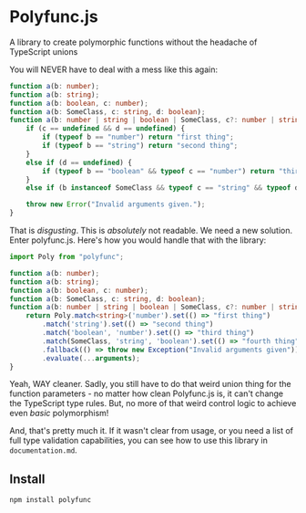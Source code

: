 # Polyfunc.js
 A library to create polymorphic functions without the headache of TypeScript unions

You will NEVER have to deal with a mess like this again:
```typescript
function a(b: number);
function a(b: string);
function a(b: boolean, c: number);
function a(b: SomeClass, c: string, d: boolean);
function a(b: number | string | boolean | SomeClass, c?: number | string, d?: boolean): string {
    if (c == undefined && d == undefined) {
        if (typeof b == "number") return "first thing";
        if (typeof b == "string") return "second thing";
    }
    else if (d == undefined) {
        if (typeof b == "boolean" && typeof c == "number") return "third thing";
    }
    else if (b instanceof SomeClass && typeof c == "string" && typeof d == "boolean") return "fourth thing";

    throw new Error("Invalid arguments given.");
}
```

That is _disgusting_. This is *absolutely* not readable. We need a new solution.
Enter polyfunc.js. Here's how you would handle that with the library:

```typescript
import Poly from "polyfunc";

function a(b: number);
function a(b: string);
function a(b: boolean, c: number);
function a(b: SomeClass, c: string, d: boolean);
function a(b: number | string | boolean | SomeClass, c?: number | string, d?: boolean): string {
    return Poly.match<string>('number').set(() => "first thing")
        .match('string').set(() => "second thing")
        .match('boolean', 'number').set(() => "third thing")
        .match(SomeClass, 'string', 'boolean').set(() => "fourth thing")
        .fallback(() => throw new Exception("Invalid arguments given"))
        .evaluate(...arguments);
}
```

Yeah, WAY cleaner. Sadly, you still have to do that weird union thing for the function parameters - no matter how
clean Polyfunc.js is, it can't change the TypeScript type rules. But, no more of that weird control logic
to achieve even *basic* polymorphism!

And, that's pretty much it. If it wasn't clear from usage, or you need a list of full type validation capabilities,
you can see how to use this library in `documentation.md`.

## Install
`npm install polyfunc`